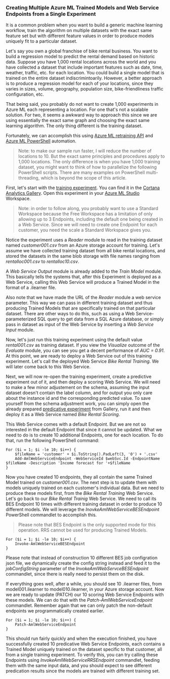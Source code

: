 ### Creating Multiple Azure ML Trained Models and Web Service Endpoints from a Single Experiment

It is a common problem when you want to build a generic machine learning workflow, train the algorithm on multiple datasets with the exact same feature set but with different feature values in order to produce models uniquely fit to a particular dataset.

Let's say you own a global franchise of bike rental business. You want to build a regression model to predict the rental demand based on historic data. Suppose you have 1,000 rental locations across the world and you have collected a dataset that include important features such as date, time, weather, traffic, etc. for each location. You could build a single model that is trained on the entire dataset indiscrimintoarily. However, a better approach is to produce a regression model for each of your locations, since they varies in sizes, volume, geography, population size, bike-friendliness traffic configuration, etc. 

That being said, you probably do not want to create 1,000 experiments in Azure ML each representing a location. For one that's not a scalable solution. For two, it seems a awkward way to approach this since we are using essentially the exact same graph and choosing the exact same learning algorithm. The only thing different is the training dataset. 

Fortunately, we can accomplish this using [Azure ML retraining API](https://azure.microsoft.com/en-us/documentation/articles/machine-learning-retrain-models-programmatically/) and [Azure ML PowerShell](https://github.com/hning86/azuremlps) automation.
> Note: to make our sample run faster, I will reduce the number of locations to 10. But the exact same principles and procedures apply to 1,000 locations. The only difference is when you have 1,000 training dataset, you might want to think of how to parallelize the following PowerShell scripts. There are many examples on PowerShell multi-threading, which is beyond the scope of this article.   

First, let's start with the [training experiment](https://gallery.cortanaanalytics.com/Experiment/Bike-Rental-Training-Experiment-1). You can find it in the [Cortana Analytics Gallery](http://gallery.cortanaanalytics.com). Open this experiment in your [Azure ML Studio](https://studio.azureml.net) Workspace. 

> Note: in order to follow along, you probably want to use a Standard Workspace because the Free Workspace has a limitation of only allowing up to 3 Endpoints, including the default one being created in a Web Service. Since we will need to create one Endpoint for each customer, you need the scale a Standard Workspace gives you.

Notice the experiment uses a _Reader_ module to read in the training dataset named _customer001.csv_ from an Azure storage account for training. Let's assume we have collected training dataset from all bike rental locations, and stored the datasets in the same blob storage with file names ranging from _rentalloc001.csv_ to _rentalloc10.csv_.

A _Web Service Output_ module is already added to the _Train Model_ module. This basically tells the systems that, after this Experiment is deployed as a Web Service, calling this Web Service will produce a Trained Model in the format of a .ilearner file. 

Also note that we have made the URL of the _Reader_ module a web service parameter. This way we can pass in different training dataset and thus producing Trained Models that are specifically trained on that particular dataset. There are other ways to do this, such as using a Web Service-parameterized SQL query to get data from a SQL Azure database, or simply pass in dataset as input of the Web Service by inserting a _Web Service Input_ module.

Now, let's just run this training experiment using the default value _rental001.csv_ as training dataset. If you view the _Visualize_ outcome of the _Evaluate_ module, you can see you get a decent performance of _AUC = 0.91_. At this point, we are ready to deploy a Web Service out of this training experiment. Let's call the deployed Web Service _Bike Rental Training_. We will later come back to this Web Service.

Next, we will now re-open the training experiment, create a predictive experiment out of it, and then deploy a scoring Web Service. We will need to make a few minor adjustement on the schema, assuming the input dataset doesn't contain the label column, and for output you only care about the instance id and the corresponding predicted value. To save yourself from the schema adjustment work, you can simply open the already prepared [predicative experiment](http://gallery.cor.com) from Gallery, run it and then deploy it as a Web Service named _Bike Rental Scoring_. 

This Web Service comes with a default Endpoint. But we are not so interested in the default Endpoint that since it cannot be updated. What we need to do is to create 10 additional Endpoints, one for each location. To do that, run the following PowerShell command:

	For ($i = 1; $i -le 10; $i++) {
		$fileName = 'customer' + $i.ToString().PadLeft(3, '0') + '.csv'
		Add-AmlWebServiceEndpoint -WebServiceId $webSvc.Id -EndpointName $fileName -Description 'Income forecast for '+$fileName
	}

Now you have created 10 endpoints, they all contain the same Trained Model trained on _customer001.csv_. The next step is to update them with models uniquely trained on each customer's individual data. But we need to produce these models first, from the _Bike Rental Training_ Web Service. Let's go back to our _Bike Rental Trainig_ Web Service. We need to call its BES Endpoint 10 times with different training dataset in order to produce 10 different models. We will leverage the _InovkeAmlWebServiceBESEndpoint_ PowerShell commandlet to accomplish this.
> Please note that BES Endpoint is the only supported mode for this operation. RRS cannot be used for producing Trained Models.


	For ($i = 1; $i -le 10; $i++) {
		Invoke-AmlWebServiceBESEndpoint
	}

Please note that instead of construction 10 different BES job configration json file, we dynamically create the config string instead and feed it to the _jobConfigString_ parameter of the _InvokeAmlWebServceBESEndpoint_ commandlet, since there is really need to persist them on the disk. 

If everything goes well, after a while, you should see 10 .ilearner files, from model001.ilearner to model010.ilearner, in your Azure storage account. Now we are ready to update (PATCH) our 10 scoring Web Service Endpoints with these models. We can do that with the _Patch-AmlWebServiceEndpoint_ commandlet. Remember again that we can only patch the non-default endpoints we programmatically created earlier. 

	For ($i = 1; $i -le 10; $i++) {
		Patch-AmlWebServiceEndpoint
	}

This should run fairly quickly and when the execution finished, you have successfully created 10 predicative Web Service Endpoints, each contains a Trained Model uniquely trained on the dataset specific to that customer, all from a single training experiment. To verify this, you can try calling these Endpoints using _InvokeAmlWebServiceRRSEndpoint_ commandlet, feeding them with the same input data, and you should expect to see different predication results since the models are trained with different training set.
